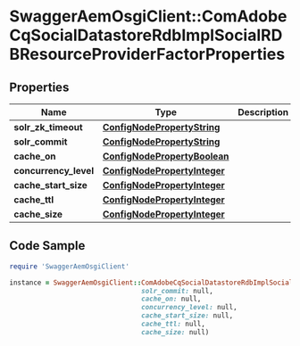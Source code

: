 # SwaggerAemOsgiClient::ComAdobeCqSocialDatastoreRdbImplSocialRDBResourceProviderFactorProperties

## Properties

Name | Type | Description | Notes
------------ | ------------- | ------------- | -------------
**solr_zk_timeout** | [**ConfigNodePropertyString**](ConfigNodePropertyString.md) |  | [optional] 
**solr_commit** | [**ConfigNodePropertyString**](ConfigNodePropertyString.md) |  | [optional] 
**cache_on** | [**ConfigNodePropertyBoolean**](ConfigNodePropertyBoolean.md) |  | [optional] 
**concurrency_level** | [**ConfigNodePropertyInteger**](ConfigNodePropertyInteger.md) |  | [optional] 
**cache_start_size** | [**ConfigNodePropertyInteger**](ConfigNodePropertyInteger.md) |  | [optional] 
**cache_ttl** | [**ConfigNodePropertyInteger**](ConfigNodePropertyInteger.md) |  | [optional] 
**cache_size** | [**ConfigNodePropertyInteger**](ConfigNodePropertyInteger.md) |  | [optional] 

## Code Sample

```ruby
require 'SwaggerAemOsgiClient'

instance = SwaggerAemOsgiClient::ComAdobeCqSocialDatastoreRdbImplSocialRDBResourceProviderFactorProperties.new(solr_zk_timeout: null,
                                 solr_commit: null,
                                 cache_on: null,
                                 concurrency_level: null,
                                 cache_start_size: null,
                                 cache_ttl: null,
                                 cache_size: null)
```


